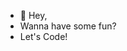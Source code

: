 - 👋 Hey, 
- Wanna have some fun?
- Let's Code!
<!---
vinitrshah03/vinitrshah03 is a ✨ special ✨ repository because its `README.md` (this file) appears on your GitHub profile.
You can click the Preview link to take a look at your changes.
--->
